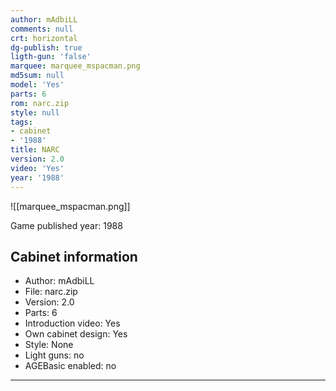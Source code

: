 ```yaml
---
author: mAdbiLL
comments: null
crt: horizontal
dg-publish: true
ligth-gun: 'false'
marquee: marquee_mspacman.png
md5sum: null
model: 'Yes'
parts: 6
rom: narc.zip
style: null
tags:
- cabinet
- '1988'
title: NARC
version: 2.0
video: 'Yes'
year: '1988'
---
```


![[marquee_mspacman.png]]

Game published year: 1988

## Cabinet information

- Author: mAdbiLL
- File: narc.zip
- Version: 2.0
- Parts: 6
- Introduction video: Yes
- Own cabinet design: Yes
- Style: None
- Light guns: no
- AGEBasic enabled: no

---

